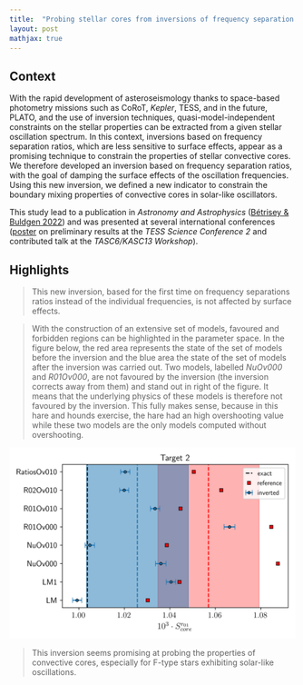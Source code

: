 ```yaml
---
title:  "Probing stellar cores from inversions of frequency separation ratios"
layout: post
mathjax: true
---
```


## Context

With the rapid development of asteroseismology thanks to space-based photometry missions such as CoRoT, *Kepler*, TESS, and in the future, PLATO, and the use of inversion techniques, quasi-model-independent constraints on the stellar properties can be extracted from a given stellar oscillation spectrum. In this context, inversions based on frequency separation ratios, which are less sensitive to surface effects, appear as a promising technique to constrain the properties of stellar convective cores. We therefore developed an inversion based on frequency separation ratios, with the goal of damping the surface effects of the oscillation frequencies. Using this new inversion, we defined a new indicator to constrain the boundary mixing properties of convective cores in solar-like oscillators.

This study lead to a publication in *Astronomy and Astrophysics* ([Bétrisey & Buldgen 2022](https://ui.adsabs.harvard.edu/abs/2022A%26A...663A..92B/abstract)) and was presented at several international conferences ([poster](https://zenodo.org/record/5075976#.ZHcbIuxBz6A) on preliminary results at the *TESS Science Conference 2* and contributed talk at the *TASC6/KASC13 Workshop*).



## Highlights

> This new inversion, based for the first time on frequency separations ratios instead of the individual frequencies, is not affected by surface effects.

 
> With the construction of an extensive set of models, favoured and forbidden regions can be highlighted in the parameter space. In the figure below, the red area represents the state of the set of models before the inversion and the blue area the state of the set of models after the inversion was carried out. Two models, labelled *NuOv000* and *R01Ov000*, are not favoured by the inversion (the inversion corrects away from them) and stand out in right of the figure. It means that the underlying physics of these models is therefore not favoured by the inversion. This fully makes sense, because in this hare and hounds exercise, the hare had an high overshooting value while these two models are the only models computed without overshooting.

![Fig1](/assets/images/Target2_InvS_areas.png)


> This inversion seems promising at probing the properties of convective cores, especially for F-type stars exhibiting solar-like oscillations.

